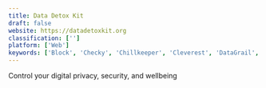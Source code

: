 ```yaml
---
title: Data Detox Kit
draft: false 
website: https://datadetoxkit.org
classification: ['']
platform: ['Web']
keywords: ['Block', 'Checky', 'Chillkeeper', 'Cleverest', 'DataGrail', 'Feedless', 'Focus', 'Metomic Contextual Consent', 'Moment', 'NOPHONEZONE', 'NoPhone', 'Segment Privacy Portal', 'Siempo', 'UnPlug', 'Usage']
---
```

Control your digital privacy, security, and wellbeing